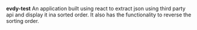 **evdy-test**
An application built using react to extract json using third party api and display it ina sorted order. It also has the functionality to reverse the sorting order.

